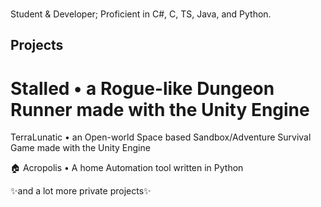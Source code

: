 ###
Student & Developer; Proficient in C#, C, TS, Java, and Python.
## Projects
# Stalled • a Rogue-like Dungeon Runner made with the Unity Engine

TerraLunatic • an Open-world Space based Sandbox/Adventure Survival Game made with the Unity Engine

🏠 Acropolis • A home Automation tool written in Python

✨and a lot more private projects✨
